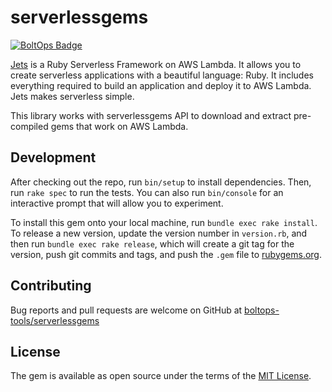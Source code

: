 # serverlessgems

[![BoltOps Badge](https://img.boltops.com/boltops/badges/boltops-badge.png)](https://www.boltops.com)

[Jets](http://rubyonjets.com/) is a Ruby Serverless Framework on AWS Lambda.  It allows you to create serverless applications with a beautiful language: Ruby. It includes everything required to build an application and deploy it to AWS Lambda. Jets makes serverless simple.

This library works with serverlessgems API to download and extract pre-compiled gems that work on AWS Lambda.

## Development

After checking out the repo, run `bin/setup` to install dependencies. Then, run `rake spec` to run the tests. You can also run `bin/console` for an interactive prompt that will allow you to experiment.

To install this gem onto your local machine, run `bundle exec rake install`. To release a new version, update the version number in `version.rb`, and then run `bundle exec rake release`, which will create a git tag for the version, push git commits and tags, and push the `.gem` file to [rubygems.org](https://rubygems.org).

## Contributing

Bug reports and pull requests are welcome on GitHub at [boltops-tools/serverlessgems](https://github.com/boltops-tools/serverlessgems)

## License

The gem is available as open source under the terms of the [MIT License](https://opensource.org/licenses/MIT).
